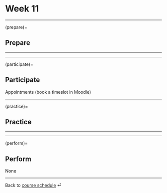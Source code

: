# Week 11


---

(prepare)=
## Prepare



---

---


(participate)=
## Participate

Appointments (book a timeslot in Moodle)

---


(practice)=
## Practice


---

---

(perform)=
## Perform

None

---

Back to [course schedule](../docs/course-schedule.md) ⏎
